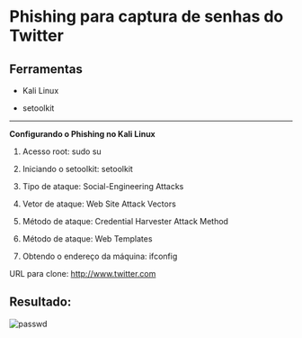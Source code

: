 # **Phishing para captura de senhas do Twitter**

## Ferramentas

- Kali Linux

- setoolkit

---------------------------------------------------------------------------------------------------------------------------------------------------------------------------------------------------------------------------------------------------------------------------

**Configurando o Phishing no Kali Linux**

1. Acesso root: sudo su

2. Iniciando o setoolkit: setoolkit

3. Tipo de ataque: Social-Engineering Attacks

4. Vetor de ataque: Web Site Attack Vectors

5. Método de ataque: Credential Harvester Attack Method 

6. Método de ataque: Web Templates 

7. Obtendo o endereço da máquina: ifconfig

URL para clone: http://www.twitter.com

## Resultado:

![passwd](https://github.com/user-attachments/assets/a00f0710-d4a1-476f-8d90-d38b38588da0)
